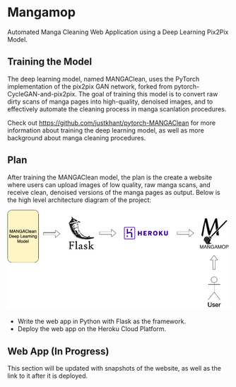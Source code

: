 # Mangamop
Automated Manga Cleaning Web Application using a Deep Learning Pix2Pix Model. 

## Training the Model 
The deep learning model, named MANGAClean, uses the PyTorch implementation of the pix2pix GAN network, forked from pytorch-CycleGAN-and-pix2pix. The goal of training this model is to convert raw dirty scans of manga pages into high-quality, denoised images, and to effectively automate the cleaning process in manga scanlation procedures.

Check out https://github.com/justkhant/pytorch-MANGAClean for more information about training the deep learning model, as well as more background about manga cleaning procedures.

## Plan
After training the MANGAClean model, the plan is the create a website where users can upload images of low quality, raw manga scans, and receive clean, denoised versions of the manga pages as output. Below is the high level architecture diagram of the project:

<img src='images/Mangamop_Architecture_Diagram.png' width ="800px"/> 

 * Write the web app in Python with Flask as the framework.
 * Deploy the web app on the Heroku Cloud Platform. 

## Web App (In Progress) 
This section will be updated with snapshots of the website, as well as the link to it after it is deployed.
 

